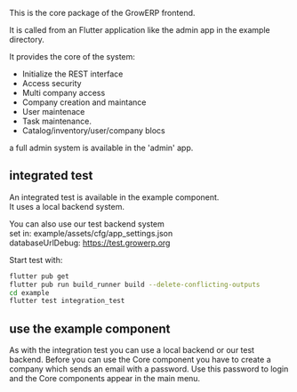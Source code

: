 This is the core package of the GrowERP frontend.

It is called from an Flutter application like the admin app in the example directory.

It provides the core of the system:
- Initialize the REST interface
- Access security
- Multi company access
- Company creation and maintance
- User maintenace
- Task maintenance.
- Catalog/inventory/user/company blocs

a full admin system is available in the 'admin' app. 

## integrated test
An integrated test is available in the example component.  
It uses a local backend system.

You can also use our test backend system   
    set in: example/assets/cfg/app_settings.json  
        databaseUrlDebug: https://test.growerp.org

Start test with: 
```sh
flutter pub get
flutter pub run build_runner build --delete-conflicting-outputs
cd example
flutter test integration_test
```
## use the example component
As with the integration test you can use a local backend or our test backend.
Before you can use the Core component you have to create a company which sends an email with a password. Use this password to login and the Core components appear in the main menu.


